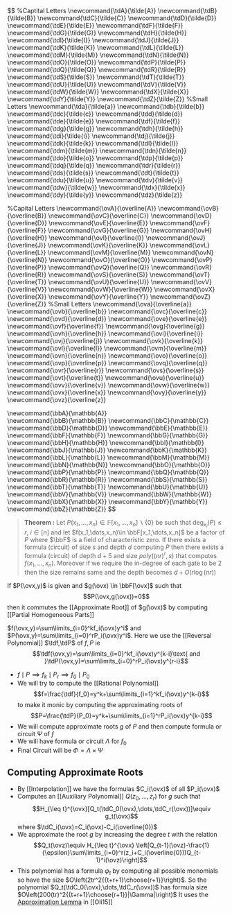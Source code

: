 $$
%Captital Letters
\newcommand{\tdA}{\tilde{A}}	\newcommand{\tdB}{\tilde{B}}
\newcommand{\tdC}{\tilde{C}}	\newcommand{\tdD}{\tilde{D}}
\newcommand{\tdE}{\tilde{E}}	\newcommand{\tdF}{\tilde{F}}
\newcommand{\tdG}{\tilde{G}}	\newcommand{\tdH}{\tilde{H}}
\newcommand{\tdI}{\tilde{I}}	\newcommand{\tdJ}{\tilde{J}}
\newcommand{\tdK}{\tilde{K}}	\newcommand{\tdL}{\tilde{L}}
\newcommand{\tdM}{\tilde{M}}	\newcommand{\tdN}{\tilde{N}}
\newcommand{\tdO}{\tilde{O}}	\newcommand{\tdP}{\tilde{P}}
\newcommand{\tdQ}{\tilde{Q}}	\newcommand{\tdR}{\tilde{R}}
\newcommand{\tdS}{\tilde{S}}	\newcommand{\tdT}{\tilde{T}}
\newcommand{\tdU}{\tilde{U}}	\newcommand{\tdV}{\tilde{V}}
\newcommand{\tdW}{\tilde{W}}	\newcommand{\tdX}{\tilde{X}}
\newcommand{\tdY}{\tilde{Y}}	\newcommand{\tdZ}{\tilde{Z}}
%Small Letters
\newcommand{\tda}{\tilde{a}}	\newcommand{\tdb}{\tilde{b}}
\newcommand{\tdc}{\tilde{c}}	\newcommand{\tdd}{\tilde{d}}
\newcommand{\tde}{\tilde{e}}	\newcommand{\tdf}{\tilde{f}}
\newcommand{\tdg}{\tilde{g}}	\newcommand{\tdh}{\tilde{h}}
\newcommand{\tdi}{\tilde{i}}	\newcommand{\tdj}{\tilde{j}}
\newcommand{\tdk}{\tilde{k}}	\newcommand{\tdl}{\tilde{l}}
\newcommand{\tdm}{\tilde{m}}	\newcommand{\tdn}{\tilde{n}}
\newcommand{\tdo}{\tilde{o}}	\newcommand{\tdp}{\tilde{p}}
\newcommand{\tdq}{\tilde{q}}	\newcommand{\tdr}{\tilde{r}}
\newcommand{\tds}{\tilde{s}}	\newcommand{\tdt}{\tilde{t}}
\newcommand{\tdu}{\tilde{u}}	\newcommand{\tdv}{\tilde{v}}
\newcommand{\tdw}{\tilde{w}}	\newcommand{\tdx}{\tilde{x}}
\newcommand{\tdy}{\tilde{y}}	\newcommand{\tdz}{\tilde{z}}

%Capital Letters
\newcommand{\ovA}{\overline{A}}	\newcommand{\ovB}{\overline{B}}
\newcommand{\ovC}{\overline{C}}	\newcommand{\ovD}{\overline{D}}
\newcommand{\ovE}{\overline{E}}	\newcommand{\ovF}{\overline{F}}
\newcommand{\ovG}{\overline{G}}	\newcommand{\ovH}{\overline{H}}
\newcommand{\ovI}{\overline{I}}	\newcommand{\ovJ}{\overline{J}}
\newcommand{\ovK}{\overline{K}}	\newcommand{\ovL}{\overline{L}}
\newcommand{\ovM}{\overline{M}}	\newcommand{\ovN}{\overline{N}}
\newcommand{\ovO}{\overline{O}}	\newcommand{\ovP}{\overline{P}}
\newcommand{\ovQ}{\overline{Q}}	\newcommand{\ovR}{\overline{R}}
\newcommand{\ovS}{\overline{S}}	\newcommand{\ovT}{\overline{T}}
\newcommand{\ovU}{\overline{U}}	\newcommand{\ovV}{\overline{V}}
\newcommand{\ovW}{\overline{W}}	\newcommand{\ovX}{\overline{X}}
\newcommand{\ovY}{\overline{Y}}	\newcommand{\ovZ}{\overline{Z}}
%Small Letters
\newcommand{\ova}{\overline{a}}	\newcommand{\ovb}{\overline{b}}
\newcommand{\ovc}{\overline{c}}	\newcommand{\ovd}{\overline{d}}
\newcommand{\ove}{\overline{e}}	\newcommand{\ovf}{\overline{f}}
\newcommand{\ovg}{\overline{g}}	\newcommand{\ovh}{\overline{h}}
\newcommand{\ovi}{\overline{i}}	\newcommand{\ovj}{\overline{j}}
\newcommand{\ovk}{\overline{k}}	\newcommand{\ovl}{\overline{l}}
\newcommand{\ovm}{\overline{m}}	\newcommand{\ovn}{\overline{n}}
\newcommand{\ovo}{\overline{o}}	\newcommand{\ovp}{\overline{p}}
\newcommand{\ovq}{\overline{q}}	\newcommand{\ovr}{\overline{r}}
\newcommand{\ovs}{\overline{s}}	\newcommand{\ovt}{\overline{t}}
\newcommand{\ovu}{\overline{u}}	\newcommand{\ovv}{\overline{v}}
\newcommand{\ovw}{\overline{w}}	\newcommand{\ovx}{\overline{x}}
\newcommand{\ovy}{\overline{y}}	\newcommand{\ovz}{\overline{z}}


\newcommand{\bbA}{\mathbb{A}}	
\newcommand{\bbB}{\mathbb{B}}
\newcommand{\bbC}{\mathbb{C}}	
\newcommand{\bbD}{\mathbb{D}}
\newcommand{\bbE}{\mathbb{E}}	
\newcommand{\bbF}{\mathbb{F}}
\newcommand{\bbG}{\mathbb{G}}	
\newcommand{\bbH}{\mathbb{H}}
\newcommand{\bbI}{\mathbb{I}}	
\newcommand{\bbJ}{\mathbb{J}}
\newcommand{\bbK}{\mathbb{K}}	
\newcommand{\bbL}{\mathbb{L}}
\newcommand{\bbM}{\mathbb{M}}	
\newcommand{\bbN}{\mathbb{N}}
\newcommand{\bbO}{\mathbb{O}}	
\newcommand{\bbP}{\mathbb{P}}
\newcommand{\bbQ}{\mathbb{Q}}	
\newcommand{\bbR}{\mathbb{R}}
\newcommand{\bbS}{\mathbb{S}}	
\newcommand{\bbT}{\mathbb{T}}
\newcommand{\bbU}{\mathbb{U}}	
\newcommand{\bbV}{\mathbb{V}}
\newcommand{\bbW}{\mathbb{W}}	
\newcommand{\bbX}{\mathbb{X}}
\newcommand{\bbY}{\mathbb{Y}}	
\newcommand{\bbZ}{\mathbb{Z}}
$$
>**Theorem :** Let $P(x_1,\dots,x_n)\in \mathbb{F}[x_1,\dots,x_n]\backslash \{0\}$ be such that $\deg_{x_i}(P)\leq r$,  $i\in[n]$ and let $f(x_1,\dots,x_n)\in \bbF[x_1,\dots,x_n]$ be a factor of $P$ where $\bbF$ is a field of characteristic zero. If there exists a formula (circuit) of size $s$ and depth $d$ computing $P$ then there exists a formula (circuit) of depth $d+5$ and size $poly((nr)^r,s)$ that computes $f(x_1,\dots,x_n)$. Moreover if we require the in-degree of each gate to be 2 then the size remains same and the depth becomes $d+O(r\log(nr))$ 


 If $P(\ovx,y)$ is given and $g(\ovx) \in \bbF[\ovx]$  such that $$P(\ovx,g(\ovx))=0$$then it commutes the [[Approximate Root]] of $g(\ovx)$ by computing [[Partial Homogeneous Parts]] 

$f(\ovx,y)=\sum\limits_{i=0}^kf_i(\ovx)y^i$ and $P(\ovx,y)=\sum\limits_{i=0}^rP_i(\ovx)y^i$.  Here we use the [[Reversal Polynomial]] $\tdf,\tdP$  of $f,P$ ie $$\tdf(\ovx,y)=\sum\limits_{i=0}^kf_i(\ovx)y^{k-i}\text{ and }\tdP(\ovx,y)=\sum\limits_{i=0}^rP_i(\ovx)y^{r-i}$$
- $f\mid P\implies f_k\mid P_r \implies f_0\mid P_0$  
- We will try to compute the [[Rational Polynomial]] $$f=\frac{\tdf}{f_0}=y^k+\sum\limits_{i=1}^kf_i(\ovx)y^{k-i}$$ 
 to make it monic by computing the  approximating roots of $$P=\frac{\tdP}{P_0}=y^k+\sum\limits_{i=1}^rP_i(\ovx)y^{k-i}$$
- We will compute approximate roots $g$ of $P$ and then compute formula or circuit $\Psi$ of $f$
- We will have formula or circuit $\Lambda$ for $f_0$
- Final Circuit will be $\Phi=\Lambda\times \Psi$

## Computing Approximate Roots
- By [[Interpolation]] we have the formulas $C_i(\ovx)$ of all $P_i(\ovx)$ 
- Computes an [[Auxiliary Polynomial]] $Q(z_0,\dots,z_r)$ for $g$ such that $$H_{\leq t}^{\ovx}[Q_t(\tdC_0(\ovx),\dots,\tdC_r(\ovx))]\equiv g_t(\ovx)$$ where $\tdC_i(\ovx)=C_i(\ovx)-C_i(\overline{0})$ 
- We approximate the root $g$ by increasing the degree $t$ with the relation $$Q_t(\ovz)\equiv H_{\leq t}^{\ovx} \left[Q_{t-1}(\ovz)-\frac{1}{\epsilon}\sum\limits_{i=0}^r(z_i+C_i(\overline{0}))Q_{t-1}^i(\ovz)\right]$$
- This polynomial has a formula $\varphi_t$ by computing all possible monomials so have the size $O\left(2tr^2{{t+r+1}\choose{r+1}}\right)$. So the polynomial $Q_t(\tdC_0(\ovx),\dots,\tdC_r(\ovx))$ has formula size $O\left(200(tr)^2{{t+r+1}\choose{r+1}}|\Gamma|\right)$ 
It uses the [Approximation Lemma](./Approximate%20Root.md) in [[Oli15]]
